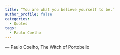 ```yaml
---
title: “You are what you believe yourself to be.”
author_profile: false
categories:
  - Quotes
tags:
  - Paulo Coelho
---
```


― Paulo Coelho, The Witch of Portobello

